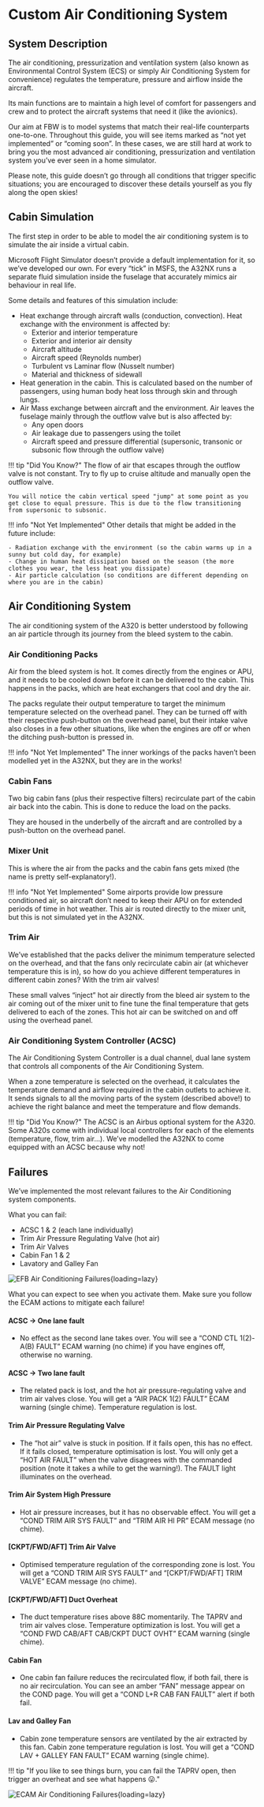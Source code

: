 # Custom Air Conditioning System

## System Description
The air conditioning, pressurization and ventilation system (also known as Environmental Control System (ECS) or simply Air Conditioning System for convenience) regulates the 
temperature, pressure and airflow inside the aircraft.

Its main functions are to maintain a high level of comfort for passengers and crew and to protect the aircraft systems that need it (like the avionics).

Our aim at FBW is to model systems that match their real-life counterparts one-to-one. Throughout this guide, you will see items marked as “not yet implemented” or “coming soon”. In these cases, we are still hard at work to bring you the most advanced air conditioning, pressurization and ventilation system you’ve ever seen in a home simulator.

Please note, this guide doesn’t go through all conditions that trigger specific situations; you are encouraged to discover these details yourself as you fly along the open skies!

## Cabin Simulation
The first step in order to be able to model the air conditioning system is to simulate the air inside a virtual cabin.

Microsoft Flight Simulator doesn’t provide a default implementation for it, so we’ve developed our own. For every “tick” in MSFS, the A32NX runs a separate fluid simulation inside the fuselage that accurately mimics air behaviour in real life.

Some details and features of this simulation include:

- Heat exchange through aircraft walls (conduction, convection). Heat exchange with the environment is affected by:
    - Exterior and interior temperature
    - Exterior and interior air density
    - Aircraft altitude
    - Aircraft speed (Reynolds number)
    - Turbulent vs Laminar flow (Nusselt number)
    - Material and thickness of sidewall
- Heat generation in the cabin. This is calculated based on the number of passengers, using human body heat loss through skin and through lungs.
- Air Mass exchange between aircraft and the environment. Air leaves the fuselage mainly through the outflow valve but is also affected by:
    - Any open doors
    - Air leakage due to passengers using the toilet
    - Aircraft speed and pressure differential (supersonic, transonic or subsonic flow through the outflow valve)

!!! tip "Did You Know?"
    The flow of air that escapes through the outflow valve is not constant. Try to fly up to cruise altitude and manually open the outflow valve. 

    You will notice the cabin vertical speed "jump" at some point as you get close to equal pressure. This is due to the flow transitioning from supersonic to subsonic.

!!! info "Not Yet Implemented"
    Other details that might be added in the future include:

    - Radiation exchange with the environment (so the cabin warms up in a sunny but cold day, for example)
    - Change in human heat dissipation based on the season (the more clothes you wear, the less heat you dissipate)
    - Air particle calculation (so conditions are different depending on where you are in the cabin)

## Air Conditioning System
The air conditioning system of the A320 is better understood by following an air particle through its journey from the bleed system to the cabin.

### Air Conditioning Packs
Air from the bleed system is hot. It comes directly from the engines or APU, and it needs to be cooled down before it can be delivered to the cabin. This happens in the packs, which are heat exchangers that cool and dry the air.

The packs regulate their output temperature to target the minimum temperature selected on the overhead panel. They can be turned off with their respective push-button on the overhead panel, but their intake valve also closes in a few other situations, like when the engines are off or when the ditching push-button is pressed in.

!!! info "Not Yet Implemented"
    The inner workings of the packs haven’t been modelled yet in the A32NX, but they are in the works!

### Cabin Fans
Two big cabin fans (plus their respective filters) recirculate part of the cabin air back into the cabin. This is done to reduce the load on the packs.

They are housed in the underbelly of the aircraft and are controlled by a push-button on the overhead panel. 

### Mixer Unit
This is where the air from the packs and the cabin fans gets mixed (the name is pretty self-explanatory!).

!!! info "Not Yet Implemented"
    Some airports provide low pressure conditioned air, so aircraft don’t need to keep their APU on for extended periods of time in hot weather. This air is routed directly to the mixer unit, but this is not simulated yet in the A32NX.

### Trim Air
We’ve established that the packs deliver the minimum temperature selected on the overhead, and that the fans only recirculate cabin air (at whichever temperature this is in), so how do you achieve different temperatures in different cabin zones? With the trim air valves!

These small valves “inject” hot air directly from the bleed air system to the air coming out of the mixer unit to fine tune the final temperature that gets delivered to each of the zones. This hot air can be switched on and off using the overhead panel.

### Air Conditioning System Controller (ACSC)
The Air Conditioning System Controller is a dual channel, dual lane system that controls all components of the Air Conditioning System. 

When a zone temperature is selected on the overhead, it calculates the temperature demand and airflow required in the cabin outlets to achieve it. It sends signals to all the moving parts of the system (described above!) to achieve the right balance and meet the temperature and flow demands.

!!! tip "Did You Know?"
    The ACSC is an Airbus optional system for the A320. Some A320s come with individual local controllers for each of the elements (temperature, flow, trim air…). We’ve modelled the A32NX to come equipped with an ACSC because why not!

## Failures
We’ve implemented the most relevant failures to the Air Conditioning system components.

What you can fail:

- ACSC 1 & 2 (each lane individually)
- Trim Air Pressure Regulating Valve (hot air)
- Trim Air Valves
- Cabin Fan 1 & 2
- Lavatory and Galley Fan

![EFB Air Conditioning Failures](../assets/feature-guides/air-conditioning/EFBFailures.JPG "EFB Air Conditioning Failures"){loading=lazy}

What you can expect to see when you activate them. Make sure you follow the ECAM actions to mitigate each failure!

#### ACSC -> One lane fault
- No effect as the second lane takes over. You will see a “COND CTL 1(2)-A(B) FAULT” ECAM warning (no chime) if you have engines off, otherwise no warning.
#### ACSC -> Two lane fault
- The related pack is lost, and the hot air pressure-regulating valve and trim air valves close. You will get a “AIR PACK 1(2) FAULT” ECAM warning (single chime). Temperature regulation is lost.
#### Trim Air Pressure Regulating Valve
- The “hot air” valve is stuck in position. If it fails open, this has no effect. If it fails closed, temperature optimisation is lost. You will only get a “HOT AIR FAULT” when the valve disagrees with the commanded position (note it takes a while to get the warning!). The FAULT light illuminates on the overhead.
#### Trim Air System High Pressure
- Hot air pressure increases, but it has no observable effect. You will get a “COND TRIM AIR SYS FAULT” and “TRIM AIR HI PR” ECAM message (no chime).
#### [CKPT/FWD/AFT] Trim Air Valve
- Optimised temperature regulation of the corresponding zone is lost. You will get a “COND TRIM AIR SYS FAULT” and “[CKPT/FWD/AFT] TRIM VALVE” ECAM message (no chime).
#### [CKPT/FWD/AFT] Duct Overheat
- The duct temperature rises above 88C momentarily. The TAPRV and trim air valves close. Temperature optimization is lost. You will get a “COND FWD CAB/AFT CAB/CKPT DUCT OVHT” ECAM warning (single chime).
#### Cabin Fan
- One cabin fan failure reduces the recirculated flow, if both fail, there is no air recirculation. You can see an amber “FAN” message appear on the COND page. You will get a “COND L+R CAB FAN FAULT” alert if both fail.
#### Lav and Galley Fan
- Cabin zone temperature sensors are ventilated by the air extracted by this fan. Cabin zone temperature regulation is lost. You will get a “COND LAV + GALLEY FAN FAULT” ECAM warning (single chime).

!!! tip "If you like to see things burn, you can fail the TAPRV open, then trigger an overheat and see what happens 😛."


![ECAM Air Conditioning Failures](../assets/feature-guides/air-conditioning/air-cond-failures.jpg "ECAM Air Conditioning Failures"){loading=lazy}
